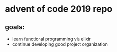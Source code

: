 # advent of code 2019 repo

## goals:
* learn functional programming via elixir
* continue developing good project organization
